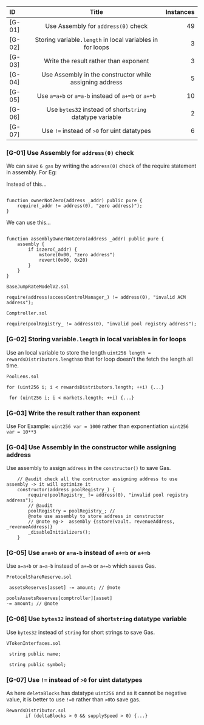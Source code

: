 | ID     |                           Title                           | Instances |
| :----- | :-------------------------------------------------------: | --------: |
| [G-01] |            Use Assembly for `address(0)` check            |        49 |
| [G-02] | Storing variable`.length` in local variables in for loops |         3 |
| [G-03] |           Write the result rather than exponent           |         3 |
| [G-04] |  Use Assembly in the constructor while assigning address  |         5 |
| [G-05] |    Use `a=a+b` or `a=a-b` instead of `a+=b` or `a+=b`     |        10 |
| [G-06] | Use `bytes32` instead of short`string` datatype variable  |         2 |
| [G-07] |        Use `!=` instead of `>0` for uint datatypes        |         6 |

### [G-01] Use Assembly for `address(0)` check

We can save `6 gas` by writing the `address(0)` check of the require statement in assembly.
For Eg:

Instead of this...

```solidity

function ownerNotZero(address _addr) public pure {
    require(_addr != address(0), "zero address)");
}
```

We can use this...

```solidity

function assemblyOwnerNotZero(address _addr) public pure {
    assembly {
        if iszero(_addr) {
            mstore(0x00, "zero address")
            revert(0x00, 0x20)
        }
    }
}
```

```solidity
BaseJumpRateModelV2.sol

require(address(accessControlManager_) != address(0), "invalid ACM address");

Comptroller.sol

require(poolRegistry_ != address(0), "invalid pool registry address");
```

### [G-02] Storing variable`.length` in local variables in for loops

Use an local variable to store the length `uint256 length = rewardsDistributors.length`so that for loop doesn't the fetch the length all time.

```solidity
PoolLens.sol

for (uint256 i; i < rewardsDistributors.length; ++i) {...}

 for (uint256 i; i < markets.length; ++i) {...}
```

### [G-03] Write the result rather than exponent

Use
For Example:
`uint256 var = 1000` rather than exponentiation `uint256 var = 10**3`

### [G-04] Use Assembly in the constructor while assigning address

Use assembly to assign `address` in the `constructor()` to save Gas.

```solidity
    // @audit check all the contructor assigning address to use assembly -> it will optimize it
    constructor(address poolRegistry_) {
        require(poolRegistry_ != address(0), "invalid pool registry address");
        // @audit
        poolRegistry = poolRegistry_; //
        @note use assembly to store address in constructor
        // @note eg->  assembly {sstore(vault. revenueAddress, _revenueAddress)}
        _disableInitializers();
    }
```

### [G-05] Use `a=a+b` or `a=a-b` instead of `a+=b` or `a+=b`

Use `a=a+b` or `a=a-b` instead of `a+=b` or `a+=b` which saves Gas.

```solidity
ProtocolShareReserve.sol

 assetsReserves[asset] -= amount; // @note

poolsAssetsReserves[comptroller][asset]
-= amount; // @note
```

### [G-06] Use `bytes32` instead of short`string` datatype variable

Use `bytes32` instead of `string` for short strings to save Gas.

```solidity
VTokenInterfaces.sol

 string public name;

 string public symbol;
```

### [G-07] Use `!=` instead of `>0` for uint datatypes

As here `deletaBlocks` has datatype `uint256` and as it cannot be negative value, it is better to use `!=0` rather than `>0`to save gas.

```solidity
RewardsDistributor.sol
       if (deltaBlocks > 0 && supplySpeed > 0) {...}

```
